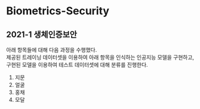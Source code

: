 # Biometrics-Security
## 2021-1 생체인증보안</br>

아래 항목들에 대해 다음 과정을 수행했다. </br>
제공된 트레이닝 데이터셋을 이용하여 아래 항목을 인식하는 인공지능 모델을 구현하고, 구현된 모델을 이용하여 테스트 데이터셋에 대해 분류를 진행한다.</br>

1. 지문
2. 얼굴
3. 홍채
4. 모달

